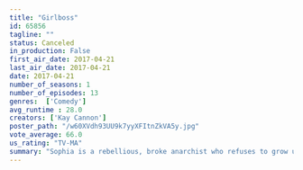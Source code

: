 ```yaml
---
title: "Girlboss"
id: 65856
tagline: ""
status: Canceled
in_production: False
first_air_date: 2017-04-21
last_air_date: 2017-04-21
date: 2017-04-21
number_of_seasons: 1
number_of_episodes: 13
genres:  ['Comedy']
avg_runtime : 28.0
creators: ['Kay Cannon']
poster_path: "/w60XVdh93UU9k7yyXFItnZkVA5y.jpg"
vote_average: 66.0
us_rating: "TV-MA"
summary: "Sophia is a rebellious, broke anarchist who refuses to grow up. She stumbles upon her passion of selling vintage clothes online and becomes an unlikely businesswoman. As she builds her retail fashion empire, she realizes the value and the difficulty of being the boss of her own life."
---
```


